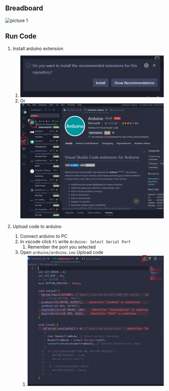 ## Breadboard

![picture 1](../images/a2e4ed37d34b47b144a28c666cd31cb1b64dd7e04854af3ab5c45b15356b6fb6.png)

## Run Code

1. Install arduino extension

   1. ![picture 1](../images/5179e9e3a3158f5f22d8b1c63d80eccb81aa70f40789dffa3108355596cc6c28.png)
   2. Or ![picture 2](../images/7a7784b55d683bcf170e6c3ac46ea7f01779a91d954681d49ba8422ce00e7ce2.png)

2. Upload code to arduino
   1. Connect arduino to PC
   2. In vscode click `F1` write `Arduino: Select Serial Port`
      1. Remember the port you selected
   3. Open `arduino/arduino.ino` Upload code
      1. ![picture 3](../images/298c4e2923b7b5818d78675e20bdfc3dc0d72f224c38ab8b3b4d49181c93039b.png)

